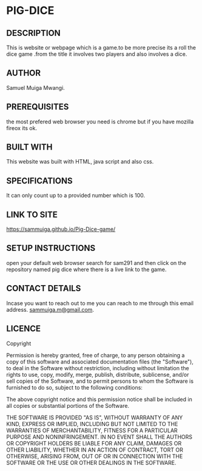 # PIG-DICE

## DESCRIPTION
This is website or webpage which is a game.to be more precise its a roll the dice game .from the title it involves two players and also involves a dice.

## AUTHOR
Samuel Muiga Mwangi.

## PREREQUISITES
the most prefered web browser you need is chrome but if you have mozilla fireox its ok.

## BUILT WITH
This website was built with HTML, java script and also css.
 
## SPECIFICATIONS
It can only count up to a provided number which is 100.

## LINK TO SITE
https://sammuiga.github.io/Pig-Dice-game/

## SETUP INSTRUCTIONS
open your default web browser
search for sam291 and then click on the repository named pig dice where there is
a live link to the game.

## CONTACT DETAILS
Incase you want to reach out to me you can reach to me through this email address. sammuiga.m@gmail.com.

## LICENCE
Copyright <YEAR> <COPYRIGHT HOLDER>

Permission is hereby granted, free of charge, to any person obtaining a copy of this software and associated documentation files (the "Software"), to deal in the Software without restriction, including without limitation the rights to use, copy, modify, merge, publish, distribute, sublicense, and/or sell copies of the Software, and to permit persons to whom the Software is furnished to do so, subject to the following conditions:

The above copyright notice and this permission notice shall be included in all copies or substantial portions of the Software.

THE SOFTWARE IS PROVIDED "AS IS", WITHOUT WARRANTY OF ANY KIND, EXPRESS OR IMPLIED, INCLUDING BUT NOT LIMITED TO THE WARRANTIES OF MERCHANTABILITY, FITNESS FOR A PARTICULAR PURPOSE AND NONINFRINGEMENT. IN NO EVENT SHALL THE AUTHORS OR COPYRIGHT HOLDERS BE LIABLE FOR ANY CLAIM, DAMAGES OR OTHER LIABILITY, WHETHER IN AN ACTION OF CONTRACT, TORT OR OTHERWISE, ARISING FROM, OUT OF OR IN CONNECTION WITH THE SOFTWARE OR THE USE OR OTHER DEALINGS IN THE SOFTWARE.
